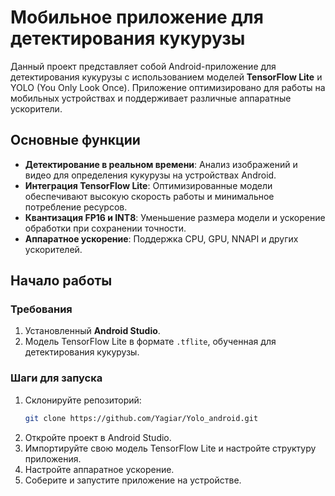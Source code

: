 # Мобильное приложение для детектирования кукурузы

Данный проект представляет собой Android-приложение для детектирования кукурузы с использованием моделей **TensorFlow Lite** и YOLO (You Only Look Once). Приложение оптимизировано для работы на мобильных устройствах и поддерживает различные аппаратные ускорители.

## Основные функции

* **Детектирование в реальном времени**: Анализ изображений и видео для определения кукурузы на устройствах Android.
* **Интеграция TensorFlow Lite**: Оптимизированные модели обеспечивают высокую скорость работы и минимальное потребление ресурсов.
* **Квантизация FP16 и INT8**: Уменьшение размера модели и ускорение обработки при сохранении точности.
* **Аппаратное ускорение**: Поддержка CPU, GPU, NNAPI и других ускорителей.

## Начало работы

### Требования

1. Установленный **Android Studio**.
2. Модель TensorFlow Lite в формате `.tflite`, обученная для детектирования кукурузы.

### Шаги для запуска

1. Склонируйте репозиторий:
   ```bash
   git clone https://github.com/Yagiar/Yolo_android.git
2. Откройте проект в Android Studio.
3. Импортируйте свою модель TensorFlow Lite и настройте структуру приложения.
4. Настройте аппаратное ускорение.
5. Соберите и запустите приложение на устройстве.

